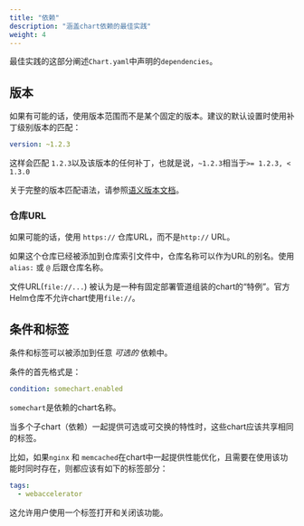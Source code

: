 ```yaml
---
title: "依赖"
description: "涵盖chart依赖的最佳实践"
weight: 4
---
```


最佳实践的这部分阐述`Chart.yaml`中声明的`dependencies`。

## 版本

如果有可能的话，使用版本范围而不是某个固定的版本。建议的默认设置时使用补丁级别版本的匹配：

```yaml
version: ~1.2.3
```

这样会匹配 `1.2.3`以及该版本的任何补丁，也就是说，`~1.2.3`相当于`>= 1.2.3, < 1.3.0`

关于完整的版本匹配语法，请参照[语义版本文档](https://github.com/Masterminds/semver#checking-version-constraints)。

### 仓库URL

如果可能的话，使用 `https://` 仓库URL，而不是`http://` URL。

如果这个仓库已经被添加到仓库索引文件中，仓库名称可以作为URL的别名。使用`alias:` 或 `@` 后跟仓库名称。

文件URL(`file://...`) 被认为是一种有固定部署管道组装的chart的“特例”。官方Helm仓库不允许chart使用`file://`。

## 条件和标签

条件和标签可以被添加到任意 _可选的_ 依赖中。

条件的首先格式是：

```yaml
condition: somechart.enabled
```

`somechart`是依赖的chart名称。

当多个子chart（依赖）一起提供可选或可交换的特性时，这些chart应该共享相同的标签。

比如，如果`nginx` 和 `memcached`在chart中一起提供性能优化，且需要在使用该功能时同时存在，则都应该有如下的标签部分：

```yaml
tags:
  - webaccelerator
```

这允许用户使用一个标签打开和关闭该功能。
